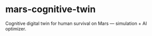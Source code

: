 # mars-cognitive-twin
Cognitive digital twin for human survival on Mars — simulation + AI optimizer.
